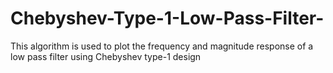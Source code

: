 # Chebyshev-Type-1-Low-Pass-Filter-
This algorithm is used to plot the frequency and magnitude response of  a low pass filter using Chebyshev type-1 design
